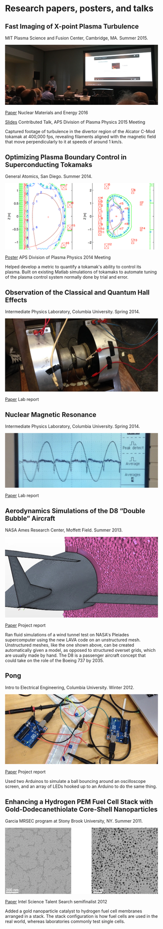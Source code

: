 # Research papers, posters, and talks

## Fast Imaging of X-point Plasma Turbulence

MIT Plasma Science and Fusion Center, Cambridge, MA. Summer 2015.

<center><a href="https://docs.google.com/presentation/d/1L4ZWVGMUMs7WpfBKkYcwPdrfSc9M8fNJAeG0rojuWwA/pub"><img src="dpp-presentation.jpg"/></a></center>

<a class="button" href="http://www.sciencedirect.com/science/article/pii/S2352179116300722"><i class="fa fa-file-text-o"></i> Paper</a> Nuclear Materials and Energy 2016

<a class="button" href="https://docs.google.com/presentation/d/1L4ZWVGMUMs7WpfBKkYcwPdrfSc9M8fNJAeG0rojuWwA/pub"><i class="fa fa-television"></i> Slides</a> Contributed Talk, APS Division of Plasma Physics 2015 Meeting

Captured footage of turbulence in the divertor region of the Alcator C-Mod tokamak at 400,000 fps, revealing filaments aligned with the magnetic field that move perpendicularly to it at speeds of around 1 km/s.

## Optimizing Plasma Boundary Control in Superconducting Tokamaks

General Atomics, San Diego. Summer 2014.

<center><a href="dpp-poster.pdf"><img src="d3dkstar.png"/></a></center>

<a class="button" href="dpp-poster.pdf"><i class="fa fa-map-o"></i> Poster</a> APS Division of Plasma Physics 2014 Meeting

Helped develop a metric to quantify a tokamak's ability to control its plasma. Built on existing Matlab simulations of tokamaks to automate tuning of the plasma control system normally done by trial and error. 

## Observation of the Classical and Quantum Hall Effects

Intermediate Physics Laboratory, Columbia University. Spring 2014.

<center><a href="qhe-lab.pdf"><img src="magnet.jpg"/></a></center>

<a class="button" href="qhe-lab.pdf"><i class="fa fa-file-text-o"></i> Paper</a> Lab report

## Nuclear Magnetic Resonance

Intermediate Physics Laboratory, Columbia University. Spring 2014.

<center><a href="nmr-lab.pdf"><img src="peaks.jpg"/></a></center>

<a class="button" href="nmr-lab.pdf"><i class="fa fa-file-text-o"></i> Paper</a> Lab report

## Aerodynamics Simulations of the D8 “Double Bubble” Aircraft

NASA Ames Research Center, Moffett Field. Summer 2013.

<center><a href="d8-sim.pdf"><img src="star.jpg"/></a></center>

<a class="button" href="d8-sim.pdf"><i class="fa fa-file-text-o"></i> Paper</a> Project report

Ran fluid simulations of a wind tunnel test on NASA's Pleiades supercomputer using the new LAVA code on an unstructured mesh. Unstructured meshes, like the one shown above, can be created automatically given a model, as opposed to structured overset grids, which are usually made by hand. The D8 is a passenger aircraft concept that could take on the role of the Boeing 737 by 2035.

## Pong

Intro to Electrical Engineering, Columbia University. Winter 2012.

<center><a href="pong.pdf"><img src="arduinos.jpg"/></a></center>

<a class="button" href="pong.pdf"><i class="fa fa-file-text-o"></i> Paper</a> Project report

Used two Arduinos to simulate a ball bouncing around an oscilloscope screen, and an array of LEDs hooked up to an Arduino to do the same thing.

## Enhancing a Hydrogen PEM Fuel Cell Stack with Gold-Dodecanethiolate Core-Shell Nanoparticles

Garcia MRSEC program at Stony Brook University, NY. Summer 2011.

<center><a href="intel_au-nps.pdf"><img src="aunps.png"/></a></center>

<a class="button" href="intel_au-nps.pdf"><i class="fa fa-file-text-o"></i> Paper</a> Intel Science Talent Search semifinalist 2012

Added a gold nanoparticle catalyst to hydrogen fuel cell membranes arranged in a stack. The stack configuration is how fuel cells are used in the real world, whereas laboratories commonly test single cells.
